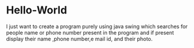 # Hello-World
I just want to create a program purely using java swing which searches for people name or phone number present in the program and if present display their name ,phone number,e mail id, and their photo.
